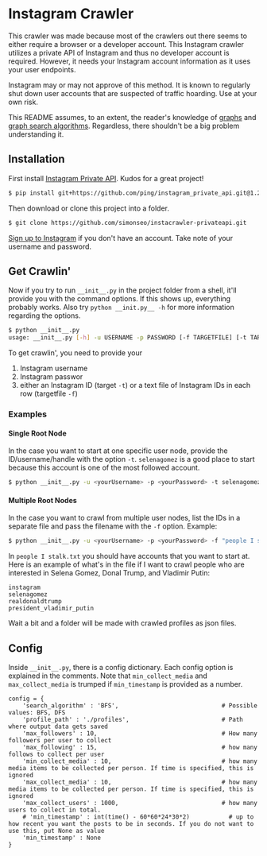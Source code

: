 # Instagram Crawler
This crawler was made because most of the crawlers out there seems to either require a browser or a developer account. This Instagram crawler utilizes a private API of Instagram and thus no developer account is required. However, it needs your Instagram account information as it uses your user endpoints. 

Instagram may or may not approve of this method. It is known to regularly shut down user accounts that are suspected of traffic hoarding. Use at your own risk.

This README assumes, to an extent, the reader's knowledge of [graphs](https://en.wikipedia.org/wiki/Graph_(discrete_mathematics)) and [graph search algorithms](https://en.wikipedia.org/wiki/Graph_traversal#Graph_traversal_algorithms). Regardless, there shouldn't be a big problem understanding it. 

## Installation
First install [Instagram Private API](https://github.com/ping/instagram_private_api). Kudos for a great project!
```sh
$ pip install git+https://github.com/ping/instagram_private_api.git@1.2.7
```

Then download or clone this project into a folder.
```sh
$ git clone https://github.com/simonseo/instacrawler-privateapi.git
```

[Sign up to Instagram](https://www.instagram.com/) if you don't have an account. Take note of your username and password.


## Get Crawlin'

Now if you try to run `__init__.py` in the project folder from a shell, it'll provide you with the command options. If this shows up, everything probably works. Also try `python __init.py__ -h` for more information regarding the options.
```sh
$ python __init__.py
usage: __init__.py [-h] -u USERNAME -p PASSWORD [-f TARGETFILE] [-t TARGET]
```

To get crawlin', you need to provide your 
1. Instagram username
1. Instagram passwor
1. either an Instagram ID (target `-t`) or a text file of Instagram IDs in each row (targetfile `-f`)

### Examples
#### Single Root Node
In the case you want to start at one specific user node, provide the ID/username/handle with the option `-t`. `selenagomez` is a good place to start because this account is one of the most followed account.
```sh
$ python __init__.py -u <yourUsername> -p <yourPassword> -t selenagomez
```

#### Multiple Root Nodes
In the case you want to crawl from multiple user nodes, list the IDs in a separate file and pass the filename with the `-f` option. Example:
```sh
$ python __init__.py -u <yourUsername> -p <yourPassword> -f "people I stalk.txt"
```

In `people I stalk.txt` you should have accounts that you want to start at. Here is an example of what's in the file if I want to crawl people who are interested in Selena Gomez, Donal Trump, and Vladimir Putin:
```
instagram
selenagomez
realdonaldtrump
president_vladimir_putin
```

Wait a bit and a folder will be made with crawled profiles as json files.

## Config
Inside `__init__.py`, there is a config dictionary. Each config option is explained in the comments.
Note that `min_collect_media` and `max_collect_media` is trumped if `min_timestamp` is provided as a number.
```
config = {
	'search_algorithm' : 'BFS',                             # Possible values: BFS, DFS
	'profile_path' : './profiles',                          # Path where output data gets saved
	'max_followers' : 10,                                   # How many followers per user to collect
	'max_following' : 15,                                   # how many follows to collect per user
	'min_collect_media' : 10,                               # how many media items to be collected per person. If time is specified, this is ignored
	'max_collect_media' : 10,                               # how many media items to be collected per person. If time is specified, this is ignored
	'max_collect_users' : 1000,                             # how many users to collect in total.
	# 'min_timestamp' : int(time() - 60*60*24*30*2)           # up to how recent you want the posts to be in seconds. If you do not want to use this, put None as value
	'min_timestamp' : None
}
```
